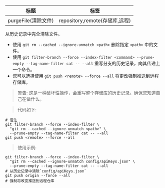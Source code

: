 | 标题                | 标签                           |
| ------------------- | ------------------------------ |
| purgeFile(清除文件) | repository,remote(存储库,远程) |

从历史记录中完全清除文件。

- 使用 `git rm --cached --ignore-unmatch <path>` 删除指定 `<path>` 中的文件。
- 使用 `git filter-branch --force --index-filter <command> --prune-empty --tag-name-filter cat -- --all` 重写分支的历史记录，向其传递上一个命令。
- 您可以选择使用 `git push <remote> --force --all` 将更改强制推送到远程存储库。

> 警告: 这是一种破坏性操作，会重写整个存储库的历史记录。确保您知道自己在做什么。

> 代码如下:

```shell
# 语法
git filter-branch --force --index-filter \
  "git rm --cached --ignore-unmatch <path>" \
  --prune-empty --tag-name-filter cat -- --all
git push <remote> --force --all
```

> 使用示例:

```shell
git filter-branch --force --index-filter \
  "git rm --cached --ignore-unmatch config/apiKeys.json" \
  --prune-empty --tag-name-filter cat -- --all
# 从历史记录中清除`config/apiKeys.json`
git push origin --force --all
# 强制将改变推送到远程仓库
```
